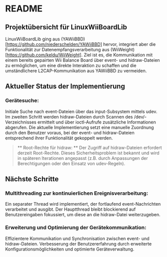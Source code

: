 # README
## Projektübersicht für LinuxWiiBoardLib

LinuxWiiBoardLib ging aus (YAWiiBBD)[https://github.com/niederschelden/YAWiiBBD] hervor, integriert aber die Funktionalität zur Datenempfangsverarbeitung aus (WiiWeight)[https://github.com/keldu/WiiWeight]. Ziel ist es, die Kommunikation mit einem bereits gepairten Wii Balance Board über event- und hidraw-Dateien zu ermöglichen, um eine direkte Interaktion zu schaffen und die umständlichere L2CAP-Kommunikation aus YAWiiBBD zu vermeiden.

## Aktueller Status der Implementierung
### Gerätesuche:
Initiale Suche nach event-Dateien über das input-Subsystem mittels udev.
Im zweiten Schritt werden hidraw-Dateien durch Scannen des /dev/-Verzeichnisses ermittelt und über ioctl-Aufrufe zusätzliche Informationen abgerufen.
Die aktuelle Implementierung setzt eine manuelle Zuordnung durch den Benutzer voraus, bei der event- und hidraw-Dateien entsprechend ihrer Funktionalität gekoppelt werden.

>** Root-Rechte für hidraw: **
Der Zugriff auf hidraw-Dateien erfordert derzeit Root-Rechte. Dieses Sicherheitsproblem ist bekannt und wird in späteren Iterationen angepasst (z.B. durch Anpassungen der Berechtigungen oder den Einsatz von udev-Regeln).

## Nächste Schritte

### Multithreading zur kontinuierlichen Ereignisverarbeitung:
Ein separater Thread wird implementiert, der fortlaufend event-Nachrichten verarbeitet und ausgibt.
Der Hauptthread bleibt blockierend auf Benutzereingaben fokussiert, um diese an die hidraw-Datei weiterzugeben.

### Erweiterung und Optimierung der Gerätekommunikation:
Effizientere Kommunikation und Synchronisation zwischen event- und hidraw-Dateien.
Verbesserung der Benutzererfahrung durch erweiterte Konfigurationsmöglichkeiten und optimierte Geräteverwaltung.